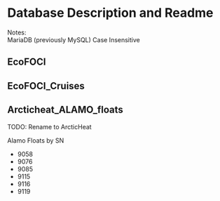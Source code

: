Database Description and Readme
===============================

Notes:  
MariaDB (previously MySQL)
Case Insensitive



EcoFOCI
--------

EcoFOCI_Cruises
---------------

Arcticheat_ALAMO_floats
-----------------------

TODO: Rename to ArcticHeat

Alamo Floats by SN

* 9058
* 9076
* 9085
* 9115
* 9116
* 9119


